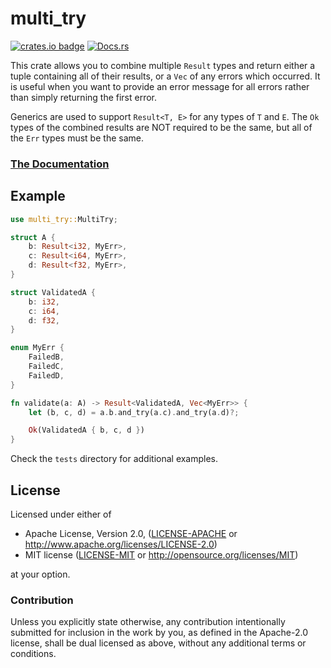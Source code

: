# multi_try
[![crates.io badge](https://img.shields.io/crates/v/multi_try.svg)](https://crates.io/crates/multi_try)
[![Docs.rs](https://docs.rs/multi_try/badge.svg)](https://docs.rs/multi_try)

This crate allows you to combine multiple `Result` types and return either a
tuple containing all of their results, or a `Vec` of any errors which occurred.
It is useful when you want to provide an error message for all errors rather
than simply returning the first error.

Generics are used to support `Result<T, E>` for any types of `T` and `E`. The
`Ok` types of the combined results are NOT required to be the same, but all of
the `Err` types must be the same.

### [The Documentation](https://docs.rs/multi_try)

## Example

```rust
use multi_try::MultiTry;

struct A {
    b: Result<i32, MyErr>,
    c: Result<i64, MyErr>,
    d: Result<f32, MyErr>,
}

struct ValidatedA {
    b: i32,
    c: i64,
    d: f32,
}

enum MyErr {
    FailedB,
    FailedC,
    FailedD,
}

fn validate(a: A) -> Result<ValidatedA, Vec<MyErr>> {
    let (b, c, d) = a.b.and_try(a.c).and_try(a.d)?;

    Ok(ValidatedA { b, c, d })
}
```

Check the `tests` directory for additional examples.

## License

Licensed under either of

 * Apache License, Version 2.0, ([LICENSE-APACHE](LICENSE-APACHE) or http://www.apache.org/licenses/LICENSE-2.0)
 * MIT license ([LICENSE-MIT](LICENSE-MIT) or http://opensource.org/licenses/MIT)

at your option.

### Contribution

Unless you explicitly state otherwise, any contribution intentionally submitted for inclusion in the work by you, as defined in the Apache-2.0 license, shall be dual licensed as above, without any additional terms or conditions.
